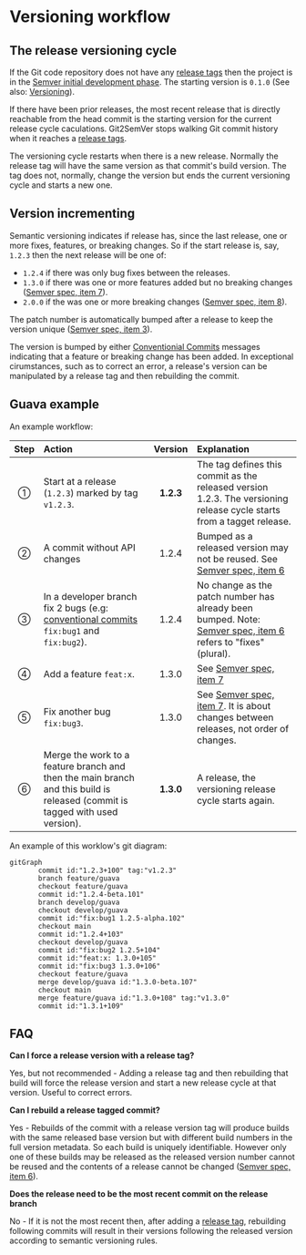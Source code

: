 ﻿---
uid: versioning-workflow
---

<style>
th {
  text-align: left;
}
</style>

# Versioning workflow

## The release versioning cycle

If the Git code repository does not have any [release tags](xref:release-tagging) then the project is in the [Semver initial development phase](https://semver.org/#how-should-i-deal-with-revisions-in-the-0yz-initial-development-phase).
The starting version is `0.1.0` (See also: [Versioning](xref:versioning)).

If there have been prior releases, the most recent release that is directly reachable from the head commit 
is the starting version for the current release cycle caculations. 
Git2SemVer stops walking Git commit history when it reaches a [release tags](xref:release-tagging).

The versioning cycle restarts when there is a new release.
Normally the release tag will have the same version as that commit's build version.
The tag does not, normally, change the version but ends the current versioning cycle and starts a new one.

## Version incrementing

Semantic versioning indicates if release has, since the last release, one or more fixes, features, or breaking changes.
So if the start release is, say, `1.2.3` then the next release will be one of:

* `1.2.4` if there was only bug fixes between the releases.
* `1.3.0` if there was one or more features added but no breaking changes ([Semver spec, item 7](https://semver.org#spec-item-7)).
* `2.0.0` if the was one or more breaking changes ([Semver spec, item 8](https://semver.org/#spec-item-8)).

The patch number is automatically bumped after a release to keep the version unique ([Semver spec, item 3](https://semver.org/#spec-item-3)).

The version is bumped by either [Conventionial Commits](https://www.conventionalcommits.org/en/v1.0.0/) messages indicating that a feature or breaking change has been added.
In exceptional cirumstances, such as to correct an error, a release's version can be manipulated by a release tag and then rebuilding the commit.

## Guava example

An example workflow:

| Step    | Action                                        | Version | Explanation                                                 |
| :--:    |:--                                            | :--:    |:--                                                          |
| &#9312; | Start at a release (`1.2.3`) marked by tag `v1.2.3`. | **1.2.3**  | The tag defines this commit as the released version 1.2.3. The versioning release cycle starts from a tagget release.  |
| &#9313; | A commit without API changes                  | 1.2.4 | Bumped as a released version may not be reused. See [Semver spec, item 6](<see href="https://semver.org/#spec-item-6">)
| &#9314; | In a developer branch fix 2 bugs (e.g: [conventional commits](https://www.conventionalcommits.org/en/v1.0.0/) `fix:bug1` and `fix:bug2`). | 1.2.4 | No change as the patch number has already been bumped. Note: [Semver spec, item 6](https://semver.org/#spec-item-6) refers to "fixes" (plural). |
| &#9315; | Add a feature `feat:x`.                       | 1.3.0 | See [Semver spec, item 7](https://semver.org#spec-item-7)     |
| &#9316; | Fix another bug `fix:bug3`.                   | 1.3.0 | See [Semver spec, item 7](https://semver.org/#spec-item-7). It is about changes between releases, not order of changes. |
| &#9317; | Merge the work to a feature branch and then the main branch and this build is released (commit is tagged with used version). | **1.3.0** | A release, the versioning release cycle starts again. |

An example of this worklow's git diagram:
```mermaid
gitGraph
       commit id:"1.2.3+100" tag:"v1.2.3"
       branch feature/guava
       checkout feature/guava
       commit id:"1.2.4-beta.101"
       branch develop/guava
       checkout develop/guava
       commit id:"fix:bug1 1.2.5-alpha.102"
       checkout main
       commit id:"1.2.4+103"
       checkout develop/guava
       commit id:"fix:bug2 1.2.5+104"
       commit id:"feat:x: 1.3.0+105"
       commit id:"fix:bug3 1.3.0+106"
       checkout feature/guava
       merge develop/guava id:"1.3.0-beta.107"
       checkout main
       merge feature/guava id:"1.3.0+108" tag:"v1.3.0"
       commit id:"1.3.1+109"
```

## FAQ

**Can I force a release version with a release tag?**

Yes, but not recommended - Adding a release tag and then rebuilding that build will force the 
release version and start a new release cycle at that version. Useful to correct errors.

**Can I rebuild a release tagged commit?**

Yes - Rebuilds of the commit with a release version tag will produce builds with the same released base version 
but with different build numbers in the full version metadata. So each build is uniquely identifiable.
However only one of these builds may be released as the released version number cannot be reused
and the contents of a release cannot be changed ([Semver spec, item 6](<see href="https://semver.org/#spec-item-6">)).

**Does the release need to be the most recent commit on the release branch**

No - If it is not the most recent then, after adding a [release tag](xref:release-tagging), rebuilding following commits will result in their versions following the released version according to semantic versioning rules.

